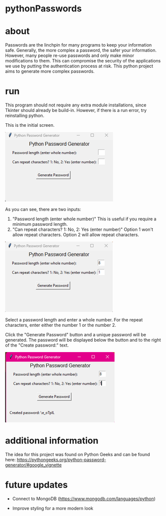 # pythonPasswords

# about

Passwords are the linchpin for many programs to keep your information safe. Generally, the more complex a password, the safer your information. However, many people re-use passwords and only make minor modifications to them. This can compromise the security of the applications we use by putting the authentication process at risk. This python project aims to generate more complex passwords.

# run

This program should not require any extra module installations, since Tkinter should already be build-in. However, if there is a run error, try reinstalling python.

This is the initial screen.

![Initial generator](image.png)

As you can see, there are two inputs:

1. "Password length (enter whole number)"
   This is useful if you require a minimum password length.
2. "Can repeat characters? 1: No, 2: Yes (enter number)"
   Option 1 won't allow repeat characters.
   Option 2 will allow repeat characters.

![Options entered](image-1.png)

Select a password length and enter a whole number.
For the repeat characters, enter either the number 1 or the number 2.

Click the "Generate Password" button and a unique password will be generated. The password will be displayed below the button and to the right of the "Create password:" text.

![Unique password](image-2.png)

# additional information

The idea for this project was found on Python Geeks and can be found here: https://pythongeeks.org/python-password-generator/#google_vignette

# future updates

- Connect to MongoDB
  (https://www.mongodb.com/languages/python)

- Improve styling for a more modern look
